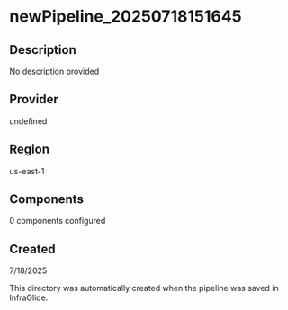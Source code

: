 # newPipeline_20250718151645

## Description
No description provided

## Provider
undefined

## Region
us-east-1

## Components
0 components configured

## Created
7/18/2025

This directory was automatically created when the pipeline was saved in InfraGlide.
